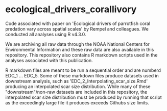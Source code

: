 # ecological_drivers_corallivory
Code associated with paper on 'Ecological drivers of parrotfish coral predation vary across spatial scales' by Rempel and colleagues. We conducted all analyses using R v4.3.0.

We are archiving all raw data through the NOAA National Centers for Environmental Information and these raw data are also available in this repository. This repository also contains R markdown scripts used in the analyses associated with this publication. 

R markdown files are meant to be run a sequential order and are numberd EDC_1 ... EDC_5. Some of these markdown files produce datasets used in downstream analysis, such as 'EDC_2_Interpolating_scar_size.Rmd' producing an interpolated scar size distribution. While many of these "downstream"/non-raw datasets are included in this repository, the interpolated scar size distribution must be produced by running that script as the exceedingly large file it produces exceeds Githubs size limits. 
